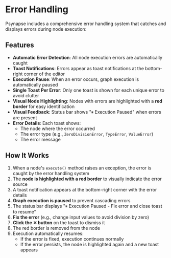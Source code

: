 # Error Handling

Psynapse includes a comprehensive error handling system that catches and displays errors during node execution:

## Features

- **Automatic Error Detection**: All node execution errors are automatically caught
- **Toast Notifications**: Errors appear as toast notifications at the bottom-right corner of the editor
- **Execution Pause**: When an error occurs, graph execution is automatically paused
- **Single Toast Per Error**: Only one toast is shown for each unique error to avoid clutter
- **Visual Node Highlighting**: Nodes with errors are highlighted with a **red border** for easy identification
- **Visual Feedback**: Status bar shows "⏸ Execution Paused" when errors are present
- **Error Details**: Each toast shows:
  - The node where the error occurred
  - The error type (e.g., `ZeroDivisionError`, `TypeError`, `ValueError`)
  - The error message

## How It Works

1. When a node's `execute()` method raises an exception, the error is caught by the error handling system
2. The **node is highlighted with a red border** to visually indicate the error source
3. A toast notification appears at the bottom-right corner with the error details
4. **Graph execution is paused** to prevent cascading errors
5. The status bar displays "⏸ Execution Paused - Fix error and close toast to resume"
6. **Fix the error** (e.g., change input values to avoid division by zero)
7. **Click the ✕ button** on the toast to dismiss it
8. The red border is removed from the node
9. Execution automatically resumes:
   - If the error is fixed, execution continues normally
   - If the error persists, the node is highlighted again and a new toast appears

